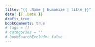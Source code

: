 ```yaml
---
title: "{{ .Name | humanize | title }}"
date: {{ .Date }}
draft: true
bookComments: true
# tags = []
# categories = ""
# bookSearchExclude: false
---
```


